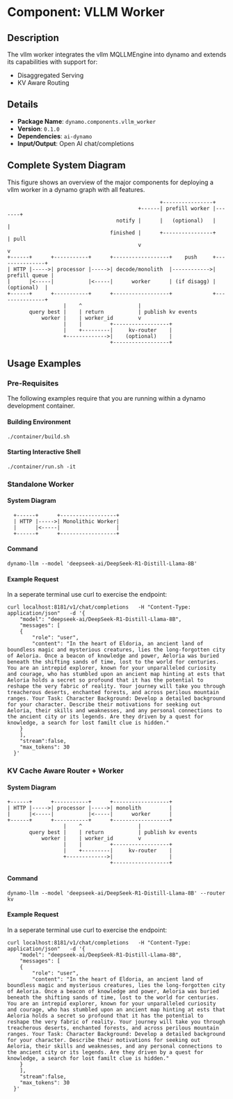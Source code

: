 <!--
SPDX-FileCopyrightText: Copyright (c) 2025 NVIDIA CORPORATION & AFFILIATES. All rights reserved.
SPDX-License-Identifier: Apache-2.0

Licensed under the Apache License, Version 2.0 (the "License");
you may not use this file except in compliance with the License.
You may obtain a copy of the License at

http://www.apache.org/licenses/LICENSE-2.0

Unless required by applicable law or agreed to in writing, software
distributed under the License is distributed on an "AS IS" BASIS,
WITHOUT WARRANTIES OR CONDITIONS OF ANY KIND, either express or implied.
See the License for the specific language governing permissions and
limitations under the License.
-->

# Component: VLLM Worker

## Description

The vllm worker integrates the vllm MQLLMEngine into dynamo and
extends its capabilities with support for:

- Disaggregated Serving
- KV Aware Routing

## Details
- **Package Name**: `dynamo.components.vllm_worker`
- **Version**: `0.1.0`
- **Dependencies**: `ai-dynamo`
- **Input/Output**: Open AI chat/completions

## Complete System Diagram

This figure shows an overview of the major components for deploying a
vllm worker in a dynamo graph with all features.

```
                                                 +----------------+
                                          +------| prefill worker |-------+
                                   notify |      |   (optional)   |       |
                                 finished |      +----------------+       | pull
                                          v                               v
+------+      +-----------+      +------------------+    push     +---------------+
| HTTP |----->| processor |----->| decode/monolith  |------------>| prefill queue |
|      |<-----|           |<-----|      worker      | (if disagg) |   (optional)  |
+------+      +-----------+      +------------------+             +---------------+
                  |    ^                  |
       query best |    | return           | publish kv events
           worker |    | worker_id        v
                  |    |         +------------------+
                  |    +---------|     kv-router    |
                  +------------->|    (optional)    |
                                 +------------------+
```

## Usage Examples

### Pre-Requisites

The following examples require that you are running within a dynamo
development container.

#### Building Environment

```
./container/build.sh
```

#### Starting Interactive Shell

```
./container/run.sh -it
```

### Standalone Worker

#### System Diagram

```
  +------+      +------------------+
  | HTTP |----->| Monolithic Worker|
  |      |<-----|                  |
  +------+      +------------------+

```

#### Command

```
dynamo-llm --model 'deepseek-ai/DeepSeek-R1-Distill-Llama-8B'
```

#### Example Request

In a seperate terminal use curl to exercise the endpoint:

```
curl localhost:8181/v1/chat/completions   -H "Content-Type: application/json"   -d '{
    "model": "deepseek-ai/DeepSeek-R1-Distill-Llama-8B",
    "messages": [
    {
        "role": "user",
        "content": "In the heart of Eldoria, an ancient land of boundless magic and mysterious creatures, lies the long-forgotten city of Aeloria. Once a beacon of knowledge and power, Aeloria was buried beneath the shifting sands of time, lost to the world for centuries. You are an intrepid explorer, known for your unparalleled curiosity and courage, who has stumbled upon an ancient map hinting at ests that Aeloria holds a secret so profound that it has the potential to reshape the very fabric of reality. Your journey will take you through treacherous deserts, enchanted forests, and across perilous mountain ranges. Your Task: Character Background: Develop a detailed background for your character. Describe their motivations for seeking out Aeloria, their skills and weaknesses, and any personal connections to the ancient city or its legends. Are they driven by a quest for knowledge, a search for lost familt clue is hidden."
    }
    ],
    "stream":false,
    "max_tokens": 30
  }'
```


### KV Cache Aware Router + Worker

#### System Diagram

```
+------+      +-----------+      +------------------+
| HTTP |----->| processor |----->| monolith         |
|      |<-----|           |<-----|      worker      |
+------+      +-----------+      +------------------+
                  |    ^                  |
       query best |    | return           | publish kv events
           worker |    | worker_id        v
                  |    |         +------------------+
                  |    +---------|     kv-router    |
                  +------------->|                  |
                                 +------------------+
```

#### Command

```
dynamo-llm --model 'deepseek-ai/DeepSeek-R1-Distill-Llama-8B' --router kv
```

#### Example Request

In a seperate terminal use curl to exercise the endpoint:

```
curl localhost:8181/v1/chat/completions   -H "Content-Type: application/json"   -d '{
    "model": "deepseek-ai/DeepSeek-R1-Distill-Llama-8B",
    "messages": [
    {
        "role": "user",
        "content": "In the heart of Eldoria, an ancient land of boundless magic and mysterious creatures, lies the long-forgotten city of Aeloria. Once a beacon of knowledge and power, Aeloria was buried beneath the shifting sands of time, lost to the world for centuries. You are an intrepid explorer, known for your unparalleled curiosity and courage, who has stumbled upon an ancient map hinting at ests that Aeloria holds a secret so profound that it has the potential to reshape the very fabric of reality. Your journey will take you through treacherous deserts, enchanted forests, and across perilous mountain ranges. Your Task: Character Background: Develop a detailed background for your character. Describe their motivations for seeking out Aeloria, their skills and weaknesses, and any personal connections to the ancient city or its legends. Are they driven by a quest for knowledge, a search for lost familt clue is hidden."
    }
    ],
    "stream":false,
    "max_tokens": 30
  }'
```
